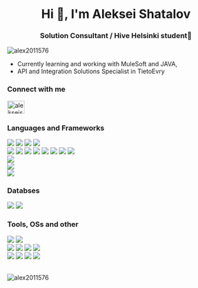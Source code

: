 <h1 align="center">Hi 👋, I'm Aleksei Shatalov</h1>
<h3 align="center">Solution Consultant / Hive Helsinki student🐝</h3>

<p align="left"> <img src="https://komarev.com/ghpvc/?username=alex2011576&label=Profile%20views&color=0e75b6&style=flat" alt="alex2011576" /> </p>

<!-- - 🌱 Hands-on experience with **React, TypeScript, PostgreSQL, JS, NodeJS, HTML, CSS, MySql, Express, Socket.io, Bootstrap, MUI, C, PHP, Docker...** -->
- Currently learning and working with MuleSoft and JAVA,
- API and Integration Solutions Specialist in TietoEvry

<h3 align="left">Connect with me</h3>
<p align="left">
<a href="https://linkedin.com/in/alekseishatalov" target="blank"><img align="center" src="https://raw.githubusercontent.com/rahuldkjain/github-profile-readme-generator/master/src/images/icons/Social/linked-in-alt.svg" alt="alekseishatalov" height="30" width="40" /></a>
</p>

<h3 align="left">Languages and Frameworks</h3>
<!-- ***Languages and frameworks:***    -->
</div>
<div align="left">
<img src='https://img.shields.io/badge/ts--node-3178C6?style=for-the-badge&logo=ts-node&logoColor=white'>
<img src='https://img.shields.io/badge/Node.js-339933?style=for-the-badge&logo=nodedotjs&logoColor=white'>
<img src='https://img.shields.io/badge/Express.js-404D59?style=for-the-badge'>
<img src='https://img.shields.io/badge/PHP-777BB4?style=for-the-badge&logo=php&logoColor=white'>
</div>
<div>
<img src='https://img.shields.io/badge/TypeScript-007ACC?style=for-the-badge&logo=typescript&logoColor=white'>
<img src='https://img.shields.io/badge/React-20232A?style=for-the-badge&logo=react&logoColor=61DAFB'>
<img src='https://img.shields.io/badge/HTML-239120?style=for-the-badge&logo=html5&logoColor=white'>
<img src='https://img.shields.io/badge/CSS-239120?&style=for-the-badge&logo=css3&logoColor=white'>
<img src='https://img.shields.io/badge/JavaScript-F7DF1E?style=for-the-badge&logo=javascript&logoColor=black'>
<img src='https://img.shields.io/badge/Material--UI-0081CB?style=for-the-badge&logo=material-ui&logoColor=white'>
<img src='https://img.shields.io/badge/Bootstrap-563D7C?style=for-the-badge&logo=bootstrap&logoColor=white'>
<img src='https://img.shields.io/badge/styled--components-DB7093?style=for-the-badge&logo=styled-components&logoColor=white'>
</div>
<div>
  <img src='https://img.shields.io/badge/Jest-C21325?style=for-the-badge&logo=jest&logoColor=white'>
</div>
<div><img src='https://img.shields.io/badge/C-00599C?style=for-the-badge&logo=c&logoColor=white'></div>
<div>
<img src='https://img.shields.io/badge/Shell_Script-121011?style=for-the-badge&logo=gnu-bash&logoColor=white'>
</div>
<!-- <img src='https://img.shields.io/badge/mac%20os-000000?style=for-the-badge&logo=apple&logoColor=white'> -->
</div>
<h3 align="left">Databses</h3>
<div>
  <img src='https://img.shields.io/badge/PostgreSQL-316192?style=for-the-badge&logo=postgresql&logoColor=white'>
  <img src='https://img.shields.io/badge/MySQL-00000F?style=for-the-badge&logo=mysql&logoColor=white'>
</div>

<h3 align="left">Tools, OSs and other</h3>
<div>
  <img src='https://img.shields.io/badge/Linux-FCC624?style=for-the-badge&logo=linux&logoColor=black'>
  <img src='https://img.shields.io/badge/mac%20os-000000?style=for-the-badge&logo=apple&logoColor=white'>
</div>
<div>
  <img src='https://img.shields.io/badge/VIM-%2311AB00.svg?&style=for-the-badge&logo=vim&logoColor=white'>
  <img src='https://img.shields.io/badge/Visual_Studio_Code-0078D4?style=for-the-badge&logo=visual%20studio%20code&logoColor=white'>
  <img src='https://img.shields.io/badge/Notion-%23000000.svg?style=for-the-badge&logo=notion&logoColor=white'>
  <img src='https://img.shields.io/badge/Trello-0052CC?style=for-the-badge&logo=trello&logoColor=white'>
</div>
<div>
  <img src='https://img.shields.io/badge/docker-%230db7ed.svg?style=for-the-badge&logo=docker&logoColor=white'>
  <img src='https://img.shields.io/badge/VirtualBox-183A61?logo=virtualbox&logoColor=white&style=for-the-badge'>
  <img src='https://img.shields.io/badge/npm-CB3837?style=for-the-badge&logo=npm&logoColor=white'>
  <img src='https://img.shields.io/badge/Postman-FF6C37?style=for-the-badge&logo=postman&logoColor=white'>
</div>

<!-- <h3 align="left">Operational Systems</h3>
<img src='https://img.shields.io/badge/Linux-FCC624?style=for-the-badge&logo=linux&logoColor=black'> -->
<!-- <img src='https://img.shields.io/badge/mac%20os-000000?style=for-the-badge&logo=apple&logoColor=white'> -->

<!-- <p align="left"> <a href="https://www.cprogramming.com/" target="_blank" rel="noreferrer"> <img src="https://raw.githubusercontent.com/devicons/devicon/master/icons/c/c-original.svg" alt="c" width="40" height="40"/> </a> <a href="https://www.w3schools.com/css/" target="_blank" rel="noreferrer"> <img src="https://raw.githubusercontent.com/devicons/devicon/master/icons/css3/css3-original-wordmark.svg" alt="css3" width="40" height="40"/> </a> <a href="https://git-scm.com/" target="_blank" rel="noreferrer"> <img src="https://www.vectorlogo.zone/logos/git-scm/git-scm-icon.svg" alt="git" width="40" height="40"/> </a> <a href="https://www.w3.org/html/" target="_blank" rel="noreferrer"> <img src="https://raw.githubusercontent.com/devicons/devicon/master/icons/html5/html5-original-wordmark.svg" alt="html5" width="40" height="40"/> </a> <a href="https://developer.mozilla.org/en-US/docs/Web/JavaScript" target="_blank" rel="noreferrer"> <img src="https://raw.githubusercontent.com/devicons/devicon/master/icons/javascript/javascript-original.svg" alt="javascript" width="40" height="40"/> </a> <a href="https://www.linux.org/" target="_blank" rel="noreferrer"> <img src="https://raw.githubusercontent.com/devicons/devicon/master/icons/linux/linux-original.svg" alt="linux" width="40" height="40"/> </a> <a href="https://www.mysql.com/" target="_blank" rel="noreferrer"> <img src="https://raw.githubusercontent.com/devicons/devicon/master/icons/mysql/mysql-original-wordmark.svg" alt="mysql" width="40" height="40"/> </a> <a href="https://www.php.net" target="_blank" rel="noreferrer"> <img src="https://raw.githubusercontent.com/devicons/devicon/master/icons/php/php-original.svg" alt="php" width="40" height="40"/> </a> </p> -->
  
<br/>
<p><img align="center" src="https://github-readme-stats.vercel.app/api/top-langs?username=alex2011576&show_icons=true&locale=en&layout=compact" alt="alex2011576" /></p>

